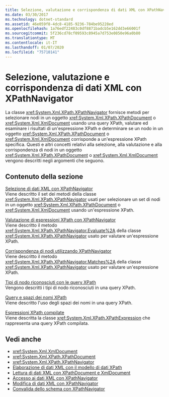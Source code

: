 ```yaml
---
title: Selezione, valutazione e corrispondenza di dati XML con XPathNavigator
ms.date: 03/30/2017
ms.technology: dotnet-standard
ms.assetid: 46e059f8-4dc8-4185-9236-784be95228ed
ms.openlocfilehash: 1a76edf22483c0df8871badcb5e162dd3e66001f
ms.sourcegitcommit: 5f236cd78cf09593c8945a7d753e0850e96a0b80
ms.translationtype: MT
ms.contentlocale: it-IT
ms.lasthandoff: 01/07/2020
ms.locfileid: "75710141"
---
```

# <a name="selecting-evaluating-and-matching-xml-data-using-xpathnavigator"></a>Selezione, valutazione e corrispondenza di dati XML con XPathNavigator
La classe <xref:System.Xml.XPath.XPathNavigator> fornisce metodi per selezionare nodi in un oggetto <xref:System.Xml.XPath.XPathDocument> o <xref:System.Xml.XmlDocument> usando una query XPath, valutare ed esaminare i risultati di un'espressione XPath e determinare se un nodo in un oggetto <xref:System.Xml.XPath.XPathDocument> o <xref:System.Xml.XmlDocument> corrisponde a un'espressione XPath specifica. Questi e altri concetti relativi alla selezione, alla valutazione e alla corrispondenza di nodi in un oggetto <xref:System.Xml.XPath.XPathDocument> o <xref:System.Xml.XmlDocument> vengono descritti negli argomenti che seguono.  
  
## <a name="in-this-section"></a>Contenuto della sezione  
 [Selezione di dati XML con XPathNavigator](../../../../docs/standard/data/xml/select-xml-data-using-xpathnavigator.md)  
 Viene descritto il set dei metodi della classe <xref:System.Xml.XPath.XPathNavigator> usati per selezionare un set di nodi in un oggetto <xref:System.Xml.XPath.XPathDocument> o <xref:System.Xml.XmlDocument> usando un'espressione XPath.  
  
 [Valutazione di espressioni XPath con XPathNavigator](../../../../docs/standard/data/xml/evaluate-xpath-expressions-using-xpathnavigator.md)  
 Viene descritto il metodo <xref:System.Xml.XPath.XPathNavigator.Evaluate%2A> della classe <xref:System.Xml.XPath.XPathNavigator> usato per valutare un'espressione XPath.  
  
 [Corrispondenza di nodi utilizzando XPathNavigator](../../../../docs/standard/data/xml/matching-nodes-using-xpathnavigator.md)  
 Viene descritto il metodo <xref:System.Xml.XPath.XPathNavigator.Matches%2A> della classe <xref:System.Xml.XPath.XPathNavigator> usato per valutare un'espressione XPath.  
  
 [Tipi di nodo riconosciuti con le query XPath](../../../../docs/standard/data/xml/node-types-recognized-with-xpath-queries.md)  
 Vengono descritti i tipi di nodo riconosciuti in una query XPath.  
  
 [Query e spazi dei nomi XPath](../../../../docs/standard/data/xml/xpath-queries-and-namespaces.md)  
 Viene descritto l'uso degli spazi dei nomi in una query XPath.  
  
 [Espressioni XPath compilate](../../../../docs/standard/data/xml/compiled-xpath-expressions.md)  
 Viene descritta la classe <xref:System.Xml.XPath.XPathExpression> che rappresenta una query XPath compilata.  
  
## <a name="see-also"></a>Vedi anche

- <xref:System.Xml.XmlDocument>
- <xref:System.Xml.XPath.XPathDocument>
- <xref:System.Xml.XPath.XPathNavigator>
- [Elaborazione di dati XML con il modello di dati XPath](../../../../docs/standard/data/xml/process-xml-data-using-the-xpath-data-model.md)
- [Lettura di dati XML con XPathDocument e XmlDocument](../../../../docs/standard/data/xml/reading-xml-data-using-xpathdocument-and-xmldocument.md)
- [Accesso ai dati XML con XPathNavigator](../../../../docs/standard/data/xml/accessing-xml-data-using-xpathnavigator.md)
- [Modifica di dati XML con XPathNavigator](../../../../docs/standard/data/xml/editing-xml-data-using-xpathnavigator.md)
- [Convalida dello schema con XPathNavigator](../../../../docs/standard/data/xml/schema-validation-using-xpathnavigator.md)
